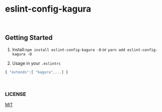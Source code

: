 # eslint-config-kagura

<br />

## Getting Started

1. Install:`npm install eslint-config-kagura -D` or `yarn add eslint-config-kagura -D`

2. Usage in your `.eslintrc`

```javascript
{ "extends":[ "kagura",...] }
```

<br />

### LICENSE

[MIT](./LICENSE)

